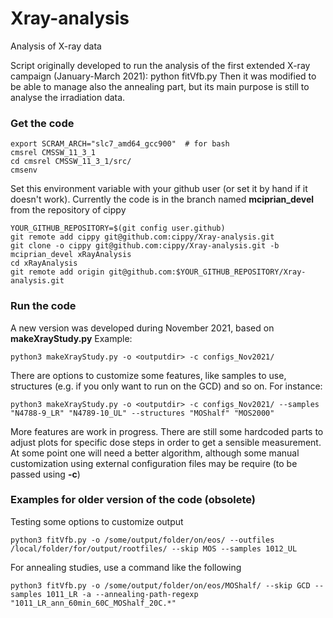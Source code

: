 # Xray-analysis
Analysis of X-ray data

Script originally developed to run the analysis of the first extended X-ray campaign (January-March 2021): python fitVfb.py
Then it was modified to be able to manage also the annealing part, but its main purpose is still to analyse the irradiation data.

### Get the code

```
export SCRAM_ARCH="slc7_amd64_gcc900"  # for bash
cmsrel CMSSW_11_3_1
cd cmsrel CMSSW_11_3_1/src/
cmsenv
```
Set this environment variable with your github user (or set it by hand if it doesn't work). 
Currently the code is in the branch named __mciprian_devel__ from the repository of cippy
```
YOUR_GITHUB_REPOSITORY=$(git config user.github)
git remote add cippy git@github.com:cippy/Xray-analysis.git
git clone -o cippy git@github.com:cippy/Xray-analysis.git -b mciprian_devel xRayAnalysis
cd xRayAnalysis
git remote add origin git@github.com:$YOUR_GITHUB_REPOSITORY/Xray-analysis.git
```

### Run the code

A new version was developed during November 2021, based on __makeXrayStudy.py__
Example:
```
python3 makeXrayStudy.py -o <outputdir> -c configs_Nov2021/
```
There are options to customize some features, like samples to use, structures (e.g. if you only want to run on the GCD) and so on.
For instance:
```
python3 makeXrayStudy.py -o <outputdir> -c configs_Nov2021/ --samples "N4788-9_LR" "N4789-10_UL" --structures "MOShalf" "MOS2000"
```

More features are work in progress.
There are still some hardcoded parts to adjust plots for specific dose steps in order to get a sensible measurement. 
At some point one will need a better algorithm, although some manual customization using external configuration files may be require (to be passed using __-c__)


### Examples for older version of the code (obsolete)

Testing some options to customize output
```
python3 fitVfb.py -o /some/output/folder/on/eos/ --outfiles /local/folder/for/output/rootfiles/ --skip MOS --samples 1012_UL
```

For annealing studies, use a command like the following
```
python3 fitVfb.py -o /some/output/folder/on/eos/MOShalf/ --skip GCD --samples 1011_LR -a --annealing-path-regexp "1011_LR_ann_60min_60C_MOShalf_20C.*"
```



